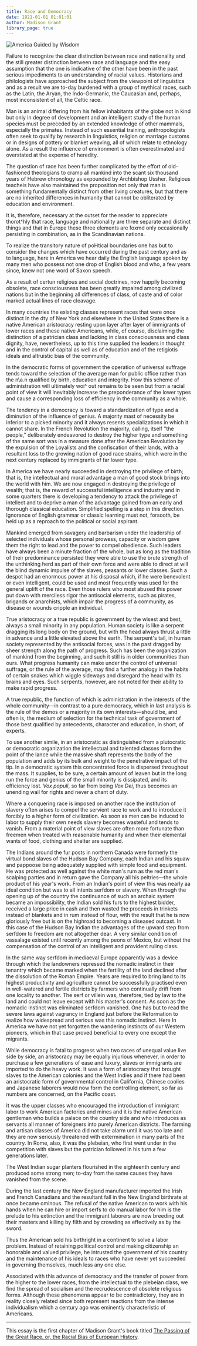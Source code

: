```yaml
---
title: Race and Democracy
date: 1921-01-01 01:01:01
author: Madison Grant
library_page: true
---
```


![America Guided by Wisdom](http://www.americanyawp.com/text/wp-content/uploads/America-Guided-by-Wisdom-30-1000x582.jpg)

Failure to recognize the clear distinction between race and nationality and the still greater distinction between race and language and the easy assumption that the one is indicative of the other have been in the past serious impediments to an understanding of racial values. Historians and philologists have approached the subject from the viewpoint of linguistics and as a result we are to-day burdened with a group of mythical races, such as the Latin, the Aryan, the Indo-Germanic, the Caucasian and, perhaps, most inconsistent of all, the Celtic race.

Man is an animal differing from his fellow inhabitants of the globe not in kind but only in degree of development and an intelligent study of the human species must be preceded by an extended knowledge of other mammals, especially the primates. Instead of such essential training, anthropologists often seek to qualify by research in linguistics, religion or marriage customs or in designs of pottery or blanket weaving, all of which relate to ethnology alone. As a result the influence of environment is often overestimated and overstated at the expense of heredity.

The question of race has been further complicated by the effort of old-fashioned theologians to cramp all mankind into the scant six thousand years of Hebrew chronology as expounded by Archbishop Ussher. Religious teacheis have also maintained the proposition not only that man is something fundamentally distinct from other living creatures, but that there are no inherited differences in humanity that cannot be obliterated by education and environment.

It is, therefore, necessary at the outset for the reader to appreciate thorot^hly that race, language and nationality are three separate and distinct things and that in Europe these three elements are foxmd only occasionally persisting in combination, as in the Scandinavian nations.

To realize the transitory nature of poHtical boundaries one has but to consider the changes which have occurred during the past century and as to language, here in America we hear daily the English language spoken by many men who possess not one drop of English blood and who, a few years since, knew not one word of Saxon speech.

As a result of certun religious and social doctrines, now happily becoming obsolete, race consciousness has been greatly impaired among civilized nations but in the beginning all differences of class, of caste and of color marked actual lines of race cleavage.

In many countries the existing classes represent races that were once distinct In the dty of New York and elsewhere in the United States there is a native American aristocracy resting upon layer after layer of immigrants of lower races and these native Americans, while, of course, disclaiming the distinction of a patrician class and lacking in class consciousness and class dignity, have, nevertheless, up to this time supplied the leaders in thought and in the control of capital as well as of education and of the retigiotis ideals and altruistic bias of the community.

In the democratic forms of government the operation of universal suffrage tends toward the selection of the average man for public office rather than the n\a.n qualified by birth, education and integrity. How this scheme of administration will ultimately woi^ out remains to be seen but from a racial point of view it will inevitably increase the preponderance of the lower types and cause a corresponding loss of efficiency in the community as a whole.

The tendency in a democracy is toward a standardization of type and a diminution of the influence of genius. A majority mast of necessity be inferior to a picked minority and it always resents specializations in which it cannot share. In the French Revolution the majority, calling, itself "the people," deliberately endeavored to destroy the higher type and something of the same sort was in a measure done after the American Revolution by the expulsion of the Loyalists and the confiscation of their lands, with a resultant loss to the growing nation of good race strains, which were in the next century replaced by immigrants of far lower type.

In America we have nearly succeeded in destroying the privilege of birth; that is, the intellectual and moral advantage a man of good stock brings into the world with him. We are now engaged in destroying the privilege of wealth; that is, the reward of successful intelligence and industry and in some quarters there is developing a tendency to attack the privilege of intellect and to deprive a man of the advantage gained from an early and thorough classical education. Simplified spelling is a step in this direction. Ignorance of English grammar or classic learning must not, forsooth, be held up as a reproach to the political or social aspirant.

Mankind emerged from savagery and barbarism under the leadership of selected individuals whose personal prowess, capacity or wisdom gave them the right to lead and the power to compel obedience. Such leaders have always been a minute fraction of the whole, but as long as the tradition of their predominance persisted they were able to use the brute strength of the unthinking herd as part of their own force and were able to direct at will the blind dynamic impulse of the slaves, peasants or lower classes. Such a despot had an enormous power at his disposal which, if he were benevolent or even intelligent, could be used and most frequently was used for the general uplift of the race. Even those rulers who most abused this power put down with merciless rigor the antisocial elements, such as pirates, brigands or anarchists, which impair the progress of a community, as disease or wounds cripple an individual.

True aristocracy or a true republic is government by the wisest and best, always a small minority in any population. Human society is like a serpent dragging its long body on the ground, but with the head always thrust a little in advance and a little elevated above the earth. The serpent's tail, in human society represented by the antisocial forces, was in the past dragged by sheer strength along the path of progress. Such has been the organization of mankind from the beginning, and such it still is in older communities than ours. What progress humanity can make under the control of universal suffrage, or the rule of the average, may find a further analogy in the habits of certain snakes which wiggle sideways and disregard the head with its brains and eyes. Such serpents, however, are not noted for their ability to make rapid progress.

A true republic, the function of which is administration in the interests of the whole community—in contrast to a pure democracy, which in last analysis is the rule of the demos or a majority in its own interests—should be, and often is, the medium of selection for the technical task of government of those best qualified by antecedents, character and education, in short, of experts.

To use another simile, in an aristocratic as distinguished from a plutocratic or democratic organization the intellectual and talented classes form the point of the lance while the massive shaft represents the body of the population and adds by its bulk and weight to the penetrative impact of the tip. In a democratic system this concentrated force is dispersed throughout the mass. It supplies, to be sure, a certain amount of leaven but in the long run the force and genius of the small minority is dissipated, and its efficiency lost. *Vox populi*, so far from being *Vox Dei*, thus becomes an unending wail for rights and never a chant of duty.

Where a conquering race is imposed on another race the institution of slavery often arises to compel the servient race to work and to introduce it forcibly to a higher form of civilization. As soon as men can be induced to labor to supply their own needs slavery becomes wasteful and tends to vanish. From a material point of view slaves are often more fortunate than freemen when treated with reasonable humanity and when their elemental wants of food, clothing and shelter are supplied.

The Indians around the fur posts in northern Canada were formerly the virtual bond slaves of the Hudson Bay Company, each Indian and his squaw and pappoose being adequately supplied with simple food and equipment. He was protected as well against the white man's rum as the red man's scalping parties and in return gave the Company all his peltries—the whole product of his year's work. From an Indian's point of view this was nearly aa ideal condition but was to all intents serfdom or slavery. When through the opening up of the country the continuance of such an archaic system became an impossibility, the Indian sold his furs to the highest bidder, received a large price in cash and then wasted the proceeds in trinkets instead of blankets and in rum instead of flour, with the result that he is now gloriously free but is on the highroad to becoming a diseased outcast. In this case of the Hudson Bay Indian the advantages of the upward step from serfdom to freedom are not altogether dear. A very similar condition of vassalage existed until recently among the peons of Mexico, but without the compensation of the control of an intelligent and provident ruling class.

In the same way serfdom in mediaeval Europe apparently was a device through which the landowners repressed the nomadic instinct in their tenantry which became marked when the fertility of the land declined after the dissolution of the Roman Empire. Years are required to bring land to its highest productivity and agriculture cannot be successfully practised even in well-watered and fertile districts by farmers who continually drift from one locality to another. The serf or villein was, therefore, tied by law to the land and could not leave except with his master's consent. As soon as the nomadic instinct was eliminated serfdom vanished. One has but to read the severe laws against vagrancy in England just before the Reformation to realize how widespread and serious was this nomadic instinct. Here In America we have not yet forgotten the wandering instincts of our Western pioneers, which in that case proved beneficial to every one except the migrants.

While democracy is fatal to progress when two races of unequal value live side by side, an aristocracy may be equally injurious whenever, in order to purchase a few generations of ease and luxury, slaves or immigrants are imported to do the heavy work. It was a form of aristocracy that brought slaves to the American colonies and the West Indies and if there had been an aristocratic form of governmental control in California, Chinese coolies and Japanese laborers would now form the controlling element, so far as numbers are concerned, on the Pacific coast.

It was the upper classes who encouraged the introduction of immigrant labor to work American factories and mines and it is the native American gentleman who builds a palace on the country side and who introduces as servants all manner of foreigners into purely American districts. The farming and artisan classes of America did not take alarm until it was too late and they are now seriously threatened with extermination in many parts of the country. In Rome, also, it was the plebeian, who first went under in the competition with slaves but the patrician followed in his turn a few generations later.

The West Indian sugar planters flourished in the eighteenth century and produced some strong men; to-day from the same causes they have vanished from the scene.

During the last century the New England manufacturer imported the Irish and French Canadians and the resultant fall in the New England birthrate at once became ominous. The refusal of the native American to work with his hands when he can hire or import serfs to do manual labor for him is the prelude to his extinction and the immigrant laborers are now breeding out their masters and killing by filth and by crowding as effectively as by the sword.

Thus the American sold his birthright in a continent to solve a labor problem. Instead of retaining political control and making citizenship an honorable and valued privilege, he intrusted the government of his country and the maintenance of his ideals to races who have never yet succeeded in governing themselves, much less any one else.

Associated with this advance of democracy and the transfer of power from the higher to the lower races, from the intellectual to the plebeian class, we find the spread of socialism and the recrudescence of obsolete religious forms. Although these phenomena appear to be contradictory, they are in reality closely related since both represent reactions from the intense individualism which a century ago was eminently characteristic of Americans.

<hr>

This essay is the first chapter of Madison Grant's book titled [The Passing of the Great Race, or, the Racial Bias of European History](https://archive.org/details/passinggreatrac02osbogoog/page/n10/mode/1up?view=theater).